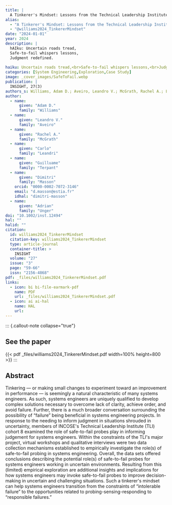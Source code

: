 ```yaml
---
title: |
  A Tinkerer's Mindset: Lessons from the Technical Leadership Institute's Cohort 8 on Safe-to-Fail Probing as a Tool for Informing Judgement
alias:
  - "A Tinkerer's Mindset: Lessons from the Technical Leadership Institute's Cohort 8 on Safe-to-Fail Probing as a Tool for Informing Judgement"
  - "@williams2024_TinkererMindset"
date: "2024-01-01"
year: 2024
description: |
  hAIku: Uncertain roads tread,
  Safe-to-fail whispers lessons,
  Judgment redefined.
  
haiku: Uncertain roads tread,<br>Safe-to-fail whispers lessons,<br>Judgment redefined.<br>
categories: [System Engineering,Exploration,Case Study]
image: _cover_images/SafeToFail.webp
publication: |
  INSIGHT, 27(3) 
authors_s: Williams, Adam D.; Aveiro, Leandro V.; McGrath, Rachel A.; Leandri, Carlo; Terpant, Guilluame; <b>Masson, Dimitri</b>; Unger, Adrian
author: 
  - name: 
      given: "Adam D."
      family: "Williams" 
  - name: 
      given: "Leandro V."
      family: "Aveiro" 
  - name: 
      given: "Rachel A."
      family: "McGrath" 
  - name: 
      given: "Carlo"
      family: "Leandri" 
  - name: 
      given: "Guilluame"
      family: "Terpant" 
  - name: 
      given: "Dimitri"
      family: "Masson"
    orcid: "0000-0002-7072-3146" 
    email: "d.masson@estia.fr" 
    idhal: "dimitri-masson" 
  - name: 
      given: "Adrian"
      family: "Unger" 
doi: "10.1002/inst.12494"
hal: ""
halid: ""
citation:
  id: williams2024_TinkererMindset
  citation-key: williams2024_TinkererMindset
  type: article-journal
  container-title: >
    INSIGHT
  volume: "27"
  issue: "3"
  page: "59-66"
  issn: "2156-4868"
pdf: _files/williams2024_TinkererMindset.pdf
links:
  - icon: bi bi-file-earmark-pdf
    name: PDF
    url: _files/williams2024_TinkererMindset.pdf
  - icon: ai ai-hal
    name: HAL
    url: 
---
```



::: {.callout-note collapse="true"}

## See the paper

{{< pdf _files/williams2024_TinkererMindset.pdf width=100% height=800 >}} 
:::


## Abstract

Tinkering — or making small changes to experiment toward an improvement in performance — is seemingly a natural characteristic of many systems engineers. As such, systems engineers are uniquely qualified to develop complex solutions necessary to overcome lack of clarity, achieve order, and avoid failure. Further, there is a much broader conversation surrounding the possibility of “failure” being beneficial in systems engineering projects. In response to the needing to inform judgment in situations shrouded in uncertainty, members of INCOSE's Technical Leadership Institute (TLI) cohort 8 examined the role of safe-to-fail probes play in informing judgement for systems engineers. Within the constraints of the TLI's major project, virtual workshops and qualitative interviews were two data collection mechanisms established to empirically investigate the role(s) of safe-to-fail probing in systems engineering. Overall, the data sets offered conclusions describing the potential role(s) of safe-to-fail probes for systems engineers working in uncertain environments. Resulting from this (limited) empirical exploration are additional insights and implications for how systems engineers may invoke safe-to-fail probes to improve decision-making in uncertain and challenging situations. Such a tinkerer's mindset can help systems engineers transition from the constraints of “intolerable failure” to the opportunities related to probing-sensing-responding to “responsible failures.”
